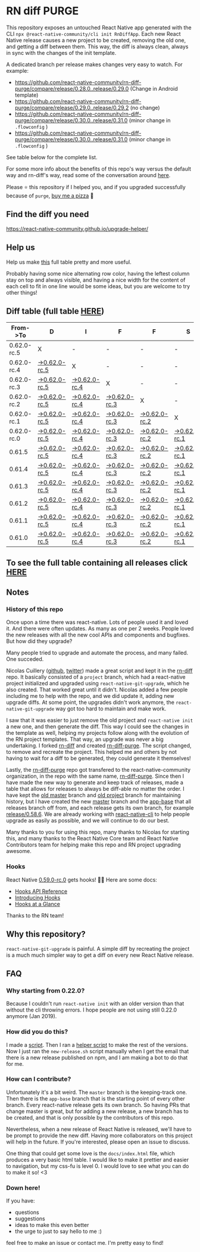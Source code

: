 # RN diff PURGE

This repository exposes an untouched React Native app generated with the CLI
`npx @react-native-community/cli init RnDiffApp`. Each new React Native release causes a new project to be created, removing the old one, and getting a diff between them. This way, the diff is always clean, always in sync with the changes of the init template.

A dedicated branch per release makes changes very easy
to watch. For example:

* https://github.com/react-native-community/rn-diff-purge/compare/release/0.28.0..release/0.29.0
(Change in Android template)
* https://github.com/react-native-community/rn-diff-purge/compare/release/0.29.0..release/0.29.2
(no change)
* https://github.com/react-native-community/rn-diff-purge/compare/release/0.30.0..release/0.31.0
(minor change in `.flowconfig` )
* https://github.com/react-native-community/rn-diff-purge/compare/release/0.30.0..release/0.31.0
(minor change in `.flowconfig` )

See table below for the complete list.

For some more info about the benefits of this repo's way versus the default way and rn-diff's way, read some of the conversation around [here](https://github.com/react-native-community/discussions-and-proposals/issues/68#issuecomment-452227478).

Please :star: this repository if I helped you, and if you upgraded successfully because of `purge`, [buy me a pizza](https://www.buymeacoffee.com/DGWwHVZ4s) :pizza:

## Find the diff you need
https://react-native-community.github.io/upgrade-helper/

## Help us
Help us make [this](https://react-native-community.github.io/rn-diff-purge) full table pretty and more useful.

Probably having some nice alternating row color, having the leftest column stay on top and always visible, and having a nice width for the content of each cell to fit in one line would be some ideas, but you are welcome to try other things!

## Diff table (full table [HERE](https://react-native-community.github.io/rn-diff-purge/))

| From->To    | D                                                                                                                         | I                                                                                                                         | F                                                                                                                         | F                                                                                                                         | S                                                                                                                         |                                                                                                                      | =                                                                                                          | =                                                                                                          |                                                                                                            | F                                                                                                          | U                                                                                                          | N   |
| ----------- | ------------------------------------------------------------------------------------------------------------------------- | ------------------------------------------------------------------------------------------------------------------------- | ------------------------------------------------------------------------------------------------------------------------- | ------------------------------------------------------------------------------------------------------------------------- | ------------------------------------------------------------------------------------------------------------------------- | -------------------------------------------------------------------------------------------------------------------- | ---------------------------------------------------------------------------------------------------------- | ---------------------------------------------------------------------------------------------------------- | ---------------------------------------------------------------------------------------------------------- | ---------------------------------------------------------------------------------------------------------- | ---------------------------------------------------------------------------------------------------------- | --- |
| 0.62.0-rc.5 | X                                                                                                                         | -                                                                                                                         | -                                                                                                                         | -                                                                                                                         | -                                                                                                                         | -                                                                                                                    | -                                                                                                          | -                                                                                                          | -                                                                                                          | -                                                                                                          | -                                                                                                          | -   |
| 0.62.0-rc.4 | [->0.62.0-rc.5](https://github.com/react-native-community/rn-diff-purge/compare/release/0.62.0-rc.4..release/0.62.0-rc.5) | X                                                                                                                         | -                                                                                                                         | -                                                                                                                         | -                                                                                                                         | -                                                                                                                    | -                                                                                                          | -                                                                                                          | -                                                                                                          | -                                                                                                          | -                                                                                                          | -   |
| 0.62.0-rc.3 | [->0.62.0-rc.5](https://github.com/react-native-community/rn-diff-purge/compare/release/0.62.0-rc.3..release/0.62.0-rc.5) | [->0.62.0-rc.4](https://github.com/react-native-community/rn-diff-purge/compare/release/0.62.0-rc.3..release/0.62.0-rc.4) | X                                                                                                                         | -                                                                                                                         | -                                                                                                                         | -                                                                                                                    | -                                                                                                          | -                                                                                                          | -                                                                                                          | -                                                                                                          | -                                                                                                          | -   |
| 0.62.0-rc.2 | [->0.62.0-rc.5](https://github.com/react-native-community/rn-diff-purge/compare/release/0.62.0-rc.2..release/0.62.0-rc.5) | [->0.62.0-rc.4](https://github.com/react-native-community/rn-diff-purge/compare/release/0.62.0-rc.2..release/0.62.0-rc.4) | [->0.62.0-rc.3](https://github.com/react-native-community/rn-diff-purge/compare/release/0.62.0-rc.2..release/0.62.0-rc.3) | X                                                                                                                         | -                                                                                                                         | -                                                                                                                    | -                                                                                                          | -                                                                                                          | -                                                                                                          | -                                                                                                          | -                                                                                                          | -   |
| 0.62.0-rc.1 | [->0.62.0-rc.5](https://github.com/react-native-community/rn-diff-purge/compare/release/0.62.0-rc.1..release/0.62.0-rc.5) | [->0.62.0-rc.4](https://github.com/react-native-community/rn-diff-purge/compare/release/0.62.0-rc.1..release/0.62.0-rc.4) | [->0.62.0-rc.3](https://github.com/react-native-community/rn-diff-purge/compare/release/0.62.0-rc.1..release/0.62.0-rc.3) | [->0.62.0-rc.2](https://github.com/react-native-community/rn-diff-purge/compare/release/0.62.0-rc.1..release/0.62.0-rc.2) | X                                                                                                                         | -                                                                                                                    | -                                                                                                          | -                                                                                                          | -                                                                                                          | -                                                                                                          | -                                                                                                          | -   |
| 0.62.0-rc.0 | [->0.62.0-rc.5](https://github.com/react-native-community/rn-diff-purge/compare/release/0.62.0-rc.0..release/0.62.0-rc.5) | [->0.62.0-rc.4](https://github.com/react-native-community/rn-diff-purge/compare/release/0.62.0-rc.0..release/0.62.0-rc.4) | [->0.62.0-rc.3](https://github.com/react-native-community/rn-diff-purge/compare/release/0.62.0-rc.0..release/0.62.0-rc.3) | [->0.62.0-rc.2](https://github.com/react-native-community/rn-diff-purge/compare/release/0.62.0-rc.0..release/0.62.0-rc.2) | [->0.62.0-rc.1](https://github.com/react-native-community/rn-diff-purge/compare/release/0.62.0-rc.0..release/0.62.0-rc.1) | X                                                                                                                    | -                                                                                                          | -                                                                                                          | -                                                                                                          | -                                                                                                          | -                                                                                                          | -   |
| 0.61.5      | [->0.62.0-rc.5](https://github.com/react-native-community/rn-diff-purge/compare/release/0.61.5..release/0.62.0-rc.5)      | [->0.62.0-rc.4](https://github.com/react-native-community/rn-diff-purge/compare/release/0.61.5..release/0.62.0-rc.4)      | [->0.62.0-rc.3](https://github.com/react-native-community/rn-diff-purge/compare/release/0.61.5..release/0.62.0-rc.3)      | [->0.62.0-rc.2](https://github.com/react-native-community/rn-diff-purge/compare/release/0.61.5..release/0.62.0-rc.2)      | [->0.62.0-rc.1](https://github.com/react-native-community/rn-diff-purge/compare/release/0.61.5..release/0.62.0-rc.1)      | [->0.62.0-rc.0](https://github.com/react-native-community/rn-diff-purge/compare/release/0.61.5..release/0.62.0-rc.0) | X                                                                                                          | -                                                                                                          | -                                                                                                          | -                                                                                                          | -                                                                                                          | -   |
| 0.61.4      | [->0.62.0-rc.5](https://github.com/react-native-community/rn-diff-purge/compare/release/0.61.4..release/0.62.0-rc.5)      | [->0.62.0-rc.4](https://github.com/react-native-community/rn-diff-purge/compare/release/0.61.4..release/0.62.0-rc.4)      | [->0.62.0-rc.3](https://github.com/react-native-community/rn-diff-purge/compare/release/0.61.4..release/0.62.0-rc.3)      | [->0.62.0-rc.2](https://github.com/react-native-community/rn-diff-purge/compare/release/0.61.4..release/0.62.0-rc.2)      | [->0.62.0-rc.1](https://github.com/react-native-community/rn-diff-purge/compare/release/0.61.4..release/0.62.0-rc.1)      | [->0.62.0-rc.0](https://github.com/react-native-community/rn-diff-purge/compare/release/0.61.4..release/0.62.0-rc.0) | [->0.61.5](https://github.com/react-native-community/rn-diff-purge/compare/release/0.61.4..release/0.61.5) | X                                                                                                          | -                                                                                                          | -                                                                                                          | -                                                                                                          | -   |
| 0.61.3      | [->0.62.0-rc.5](https://github.com/react-native-community/rn-diff-purge/compare/release/0.61.3..release/0.62.0-rc.5)      | [->0.62.0-rc.4](https://github.com/react-native-community/rn-diff-purge/compare/release/0.61.3..release/0.62.0-rc.4)      | [->0.62.0-rc.3](https://github.com/react-native-community/rn-diff-purge/compare/release/0.61.3..release/0.62.0-rc.3)      | [->0.62.0-rc.2](https://github.com/react-native-community/rn-diff-purge/compare/release/0.61.3..release/0.62.0-rc.2)      | [->0.62.0-rc.1](https://github.com/react-native-community/rn-diff-purge/compare/release/0.61.3..release/0.62.0-rc.1)      | [->0.62.0-rc.0](https://github.com/react-native-community/rn-diff-purge/compare/release/0.61.3..release/0.62.0-rc.0) | [->0.61.5](https://github.com/react-native-community/rn-diff-purge/compare/release/0.61.3..release/0.61.5) | [->0.61.4](https://github.com/react-native-community/rn-diff-purge/compare/release/0.61.3..release/0.61.4) | X                                                                                                          | -                                                                                                          | -                                                                                                          | -   |
| 0.61.2      | [->0.62.0-rc.5](https://github.com/react-native-community/rn-diff-purge/compare/release/0.61.2..release/0.62.0-rc.5)      | [->0.62.0-rc.4](https://github.com/react-native-community/rn-diff-purge/compare/release/0.61.2..release/0.62.0-rc.4)      | [->0.62.0-rc.3](https://github.com/react-native-community/rn-diff-purge/compare/release/0.61.2..release/0.62.0-rc.3)      | [->0.62.0-rc.2](https://github.com/react-native-community/rn-diff-purge/compare/release/0.61.2..release/0.62.0-rc.2)      | [->0.62.0-rc.1](https://github.com/react-native-community/rn-diff-purge/compare/release/0.61.2..release/0.62.0-rc.1)      | [->0.62.0-rc.0](https://github.com/react-native-community/rn-diff-purge/compare/release/0.61.2..release/0.62.0-rc.0) | [->0.61.5](https://github.com/react-native-community/rn-diff-purge/compare/release/0.61.2..release/0.61.5) | [->0.61.4](https://github.com/react-native-community/rn-diff-purge/compare/release/0.61.2..release/0.61.4) | [->0.61.3](https://github.com/react-native-community/rn-diff-purge/compare/release/0.61.2..release/0.61.3) | X                                                                                                          | -                                                                                                          | -   |
| 0.61.1      | [->0.62.0-rc.5](https://github.com/react-native-community/rn-diff-purge/compare/release/0.61.1..release/0.62.0-rc.5)      | [->0.62.0-rc.4](https://github.com/react-native-community/rn-diff-purge/compare/release/0.61.1..release/0.62.0-rc.4)      | [->0.62.0-rc.3](https://github.com/react-native-community/rn-diff-purge/compare/release/0.61.1..release/0.62.0-rc.3)      | [->0.62.0-rc.2](https://github.com/react-native-community/rn-diff-purge/compare/release/0.61.1..release/0.62.0-rc.2)      | [->0.62.0-rc.1](https://github.com/react-native-community/rn-diff-purge/compare/release/0.61.1..release/0.62.0-rc.1)      | [->0.62.0-rc.0](https://github.com/react-native-community/rn-diff-purge/compare/release/0.61.1..release/0.62.0-rc.0) | [->0.61.5](https://github.com/react-native-community/rn-diff-purge/compare/release/0.61.1..release/0.61.5) | [->0.61.4](https://github.com/react-native-community/rn-diff-purge/compare/release/0.61.1..release/0.61.4) | [->0.61.3](https://github.com/react-native-community/rn-diff-purge/compare/release/0.61.1..release/0.61.3) | [->0.61.2](https://github.com/react-native-community/rn-diff-purge/compare/release/0.61.1..release/0.61.2) | X                                                                                                          | -   |
| 0.61.0      | [->0.62.0-rc.5](https://github.com/react-native-community/rn-diff-purge/compare/release/0.61.0..release/0.62.0-rc.5)      | [->0.62.0-rc.4](https://github.com/react-native-community/rn-diff-purge/compare/release/0.61.0..release/0.62.0-rc.4)      | [->0.62.0-rc.3](https://github.com/react-native-community/rn-diff-purge/compare/release/0.61.0..release/0.62.0-rc.3)      | [->0.62.0-rc.2](https://github.com/react-native-community/rn-diff-purge/compare/release/0.61.0..release/0.62.0-rc.2)      | [->0.62.0-rc.1](https://github.com/react-native-community/rn-diff-purge/compare/release/0.61.0..release/0.62.0-rc.1)      | [->0.62.0-rc.0](https://github.com/react-native-community/rn-diff-purge/compare/release/0.61.0..release/0.62.0-rc.0) | [->0.61.5](https://github.com/react-native-community/rn-diff-purge/compare/release/0.61.0..release/0.61.5) | [->0.61.4](https://github.com/react-native-community/rn-diff-purge/compare/release/0.61.0..release/0.61.4) | [->0.61.3](https://github.com/react-native-community/rn-diff-purge/compare/release/0.61.0..release/0.61.3) | [->0.61.2](https://github.com/react-native-community/rn-diff-purge/compare/release/0.61.0..release/0.61.2) | [->0.61.1](https://github.com/react-native-community/rn-diff-purge/compare/release/0.61.0..release/0.61.1) | X   |

## To see the full table containing all releases click [HERE](https://react-native-community.github.io/rn-diff-purge/)

## Notes

### History of this repo

Once upon a time there was react-native. Lots of people used it and loved it. And there were often updates. As many as one per 2 weeks. People loved the new releases with all the new cool APIs and components and bugfixes. But how did they upgrade?

Many people tried to upgrade and automate the process, and many failed. One succeded.

Nicolas Cuillery ([github](https://github.com/ncuillery), [twitter](https://twitter.com/ncuillery)) made a great script and kept it in the [rn-diff](https://github.com/ncuillery/rn-diff) repo. It basically consisted of a `project` branch, which had a react-native project initialized and upgraded using `react-native-git-upgrade`, which he also created. That worked great until it didn't. Nicolas added a few people including me to help with the repo, and we did update it, adding new upgrade diffs. At some point, the upgrades didn't work anymore, the `react-native-git-upgrade` way got too hard to maintain and make work.

I saw that it was easier to just remove the old project and `react-native init` a new one, and then generate the diff. This way I could see the changes in the template as well, helping my projects follow along with the evolution of the RN project templates. That way, an upgrade was never a big undertaking. I forked [rn-diff](https://github.com/ncuillery/rn-diff) and created [rn-diff-purge](https://github.com/react-native-community/rn-diff-purge). The script changed, to remove and recreate the project. This helped me and others by not having to wait for a diff to be generated, they could generate it themselves!

Lastly, the [rn-diff-purge](https://github.com/react-native-community/rn-diff-purge) repo got transfered to the react-native-community organization, in the repo with the same name, [rn-diff-purge](https://github.com/react-native-community/rn-diff-purge). Since then I have made the new way to generate and keep track of releases, made a table that allows for releases to always be diff-able no matter the order. I have kept the [old master](https://github.com/react-native-community/rn-diff-purge/tree/old/master) branch and [old project](https://github.com/react-native-community/rn-diff-purge/tree/old/project) branch for maintaining history, but I have created the new [master](https://github.com/react-native-community/rn-diff-purge/tree/master) branch and the [app-base](https://github.com/react-native-community/rn-diff-purge/tree/app-base) that all releases branch off from, and each release gets its own branch, for example [release/0.58.6](https://github.com/react-native-community/rn-diff-purge/tree/release/0.58.6). We are already working with [react-native-cli](https://github.com/react-native-community/react-native-cli) to help people upgrade as easily as possible, and we will continue to do our best.

Many thanks to you for using this repo, many thanks to Nicolas for starting this, and many thanks to the React Native Core team and React Native Contributors team for helping make this repo and RN project upgrading awesome.

### Hooks
React Native [0.59.0-rc.0](https://github.com/react-native-community/rn-diff-purge#version-changes) gets hooks! 🎉🥳
Here are some docs:
- [Hooks API Reference](https://reactjs.org/docs/hooks-reference.html)
- [Introducing Hooks](https://reactjs.org/docs/hooks-intro.html)
- [Hooks at a Glance](https://reactjs.org/docs/hooks-overview.html)

Thanks to the RN team!

## Why this repository?
`react-native-git-upgrade` is painful. A simple diff by recreating the project is a much much simpler way to get a diff on every new React Native release.

## FAQ

### Why starting from 0.22.0?

Because I couldn't run `react-native init` with an older version than that without the cli throwing errors. I hope people are not using still 0.22.0 anymore (Jan 2019).

### How did you do this?

I made a [script](https://github.com/react-native-community/rn-diff-purge/blob/master/new-release.sh). Then I ran a [helper script](https://github.com/react-native-community/rn-diff-purge/blob/master/new-release.sh) to make the rest of the versions.
Now I just ran the `new-release.sh` script manually when I get the email that there is a new release published on npm, and I am making a bot to do that for me.

### How can I contribute?

Unfortunately it's a bit weird. The `master` branch is the keeping-track one. Then there is the `app-base` branch that is the starting point of every other branch. Every react-native release gets its own branch. So having PRs that change master is great, but for adding a new release, a new branch has to be created, and that is only possible by the contributors of this repo.

Nevertheless, when a new release of React Native is released, we'll have to be prompt to provide
the new diff. Having more collaborators on this project will help in the future. If you're interested, please open an issue to discuss.

One thing that could get some love is the `docs/index.html` file, which produces a very basic html table. I would like to make it prettier and easier to navigation, but my css-fu is level 0. I would love to see what you can do to make it so! <3

### Down here!

If you have:
- questions
- suggestions
- ideas to make this even better
- the urge to just to say hello to me :)

feel free to make an issue or contact me. I'm pretty easy to find!
